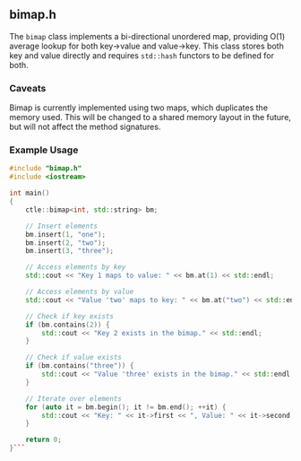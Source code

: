## bimap.h

The `bimap` class implements a bi-directional unordered map, providing O(1) average lookup for both key->value and value->key. This class stores both key and value directly and requires `std::hash` functors to be defined for both. 

### Caveats

Bimap is currently implemented using two maps, which duplicates the memory used. This will be changed to a shared memory layout in the future, but will not affect the method signatures.

### Example Usage

```cpp
#include "bimap.h"
#include <iostream>

int main() 
{
    ctle::bimap<int, std::string> bm;

    // Insert elements
    bm.insert(1, "one");
    bm.insert(2, "two");
    bm.insert(3, "three");

    // Access elements by key
    std::cout << "Key 1 maps to value: " << bm.at(1) << std::endl;

    // Access elements by value
    std::cout << "Value 'two' maps to key: " << bm.at("two") << std::endl;

    // Check if key exists
    if (bm.contains(2)) {
        std::cout << "Key 2 exists in the bimap." << std::endl;
    }

    // Check if value exists
    if (bm.contains("three")) {
        std::cout << "Value 'three' exists in the bimap." << std::endl;
    }

    // Iterate over elements
    for (auto it = bm.begin(); it != bm.end(); ++it) {
        std::cout << "Key: " << it->first << ", Value: " << it->second << std::endl;
    }

    return 0;
}```
